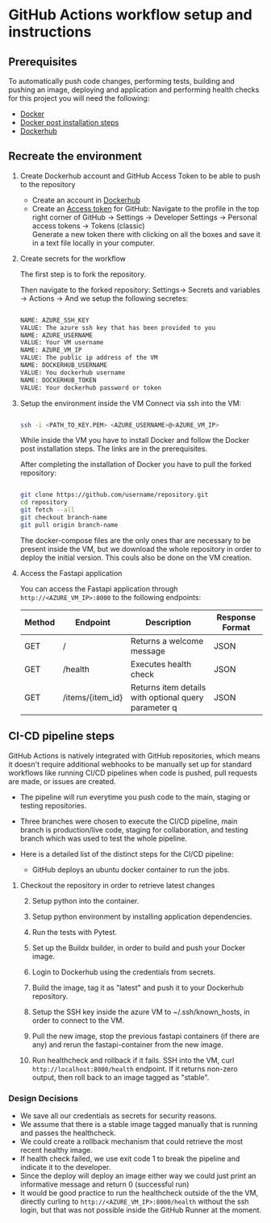 # GitHub Actions workflow setup and instructions

## Prerequisites
To automatically push code changes, performing tests, building and pushing an image, deploying and application and performing health checks for this project you will need the following:
* [Docker](https://docs.docker.com/engine/installation/)
* [Docker post installation steps](https://docs.docker.com/engine/install/linux-postinstall/)
* [Dockerhub](https://hub.docker.com/)

## Recreate the environment

1. Create Dockerhub account and GitHub Access Token to be able to push to the repository
    - Create an account in [Dockerhub](https://hub.docker.com/)
    - Create an [Access token](https://github.com/settings/tokens) for GitHub:
    Navigate to the profile in the top right corner of GitHub -> Settings -> Developer Settings -> Personal access tokens -> Tokens (classic)  
    Generate a new token there with clicking on all the boxes and save it in a text file locally in your computer.

2. Create secrets for the workflow

    The first step is to fork the repository.

    Then navigate to the forked repository: Settings-> Secrets and variables -> Actions -> And we setup the following secretes:
    ```bash

    NAME: AZURE_SSH_KEY
    VALUE: The azure ssh key that has been provided to you
    NAME: AZURE_USERNAME
    VALUE: Your VM username
    NAME: AZURE_VM_IP
    VALUE: The public ip address of the VM
    NAME: DOCKERHUB_USERNAME
    VALUE: You dockerhub username
    NAME: DOCKERHUB_TOKEN
    VALUE: Your dockerhub password or token

    ```

3. Setup the environment inside the VM
    Connect via ssh into the VM:
    ```bash

    ssh -i <PATH_TO_KEY.PEM> <AZURE_USERNAME>@<AZURE_VM_IP>
    
    ```
    While inside the VM you have to install Docker and follow the Docker post installation steps. The links are in the prerequisites.  

    After completing the installation of Docker you have to pull the forked repository:
    ```bash

    git clone https://github.com/username/repository.git
    cd repository
    git fetch --all
    git checkout branch-name
    git pull origin branch-name

    ```
    The docker-compose files are the only ones thar are necessary to be present inside the VM, but we download the whole repository in order to deploy the initial version. This couls also be done on the VM creation.

4. Access the Fastapi application

    You can access the Fastapi application through `http://<AZURE_VM_IP>:8000` to the following endpoints:

    | Method | Endpoint             | Description                                 | Response Format  |
    |--------|----------------------|---------------------------------------------|------------------|
    | GET    | /                    | Returns a welcome message                   | JSON             |
    | GET    | /health              | Executes health check                       | JSON             |
    | GET    | /items/{item_id}     | Returns item details with optional query parameter q | JSON    |


## CI-CD pipeline steps
   
GitHub Actions is natively integrated with GitHub repositories, which means it doesn't require additional webhooks to be manually set up for standard workflows like running CI/CD pipelines when code is pushed, pull requests are made, or issues are created.

- The pipeline will run everytime you push code to the main, staging or testing repositories. 

- Three branches were chosen to execute the CI/CD pipeline, main branch is production/live code, staging for collaboration, and testing branch which was used to test the whole pipeline.

- Here is a detailed list of the distinct steps for the CI/CD pipeline:

    - GitHub deploys an ubuntu docker container to run the jobs.

 1. Checkout the repository in order to retrieve latest changes

    2. Setup python into the container.

    3. Setup python environment by installing application dependencies.

    4. Run the tests with Pytest.

    5. Set up the Buildx builder, in order to build and push your Docker image.

    6. Login to Dockerhub using the credentials from secrets.

    7. Build the image, tag it as "latest" and push it to your Dockerhub repository.

    8. Setup the SSH key inside the azure VM to ~/.ssh/known_hosts, in order to connect to the VM.

    9. Pull the new image, stop the previous fastapi containers (if there are any) and rerun the fastapi-container from the new image.

    10. Run healthcheck and rollback if it fails.
        SSH into the VM, curl `http://localhost:8000/health` endpoint.
        If it returns non-zero output, then roll back to an image tagged as "stable".

        <!-- - **Note**: Docker compose was chosen because there may be more containers under development. These can be added as services to the docker compose file. Also we  choose to stop and start only the fastapi service in case there are other services that we do not want to touch. -->

### Design Decisions

* We save all our credentials as secrets for security reasons.
* We assume that there is a stable image tagged manually that is running and passes the healthcheck.
* We could create a rollback mechanism that could retrieve the most recent healthy image.
* If health check failed, we use exit code 1 to break the pipeline and indicate it to the developer.
* Since the deploy will deploy an image either way we could just print an informative message and return 0 (successful run)
* It would be good practice to run the healthcheck outside of the the VM, directly curling to `http://<AZURE_VM_IP>:8000/health` without the ssh login, but that was not possible inside the GitΗub Runner at the moment.
